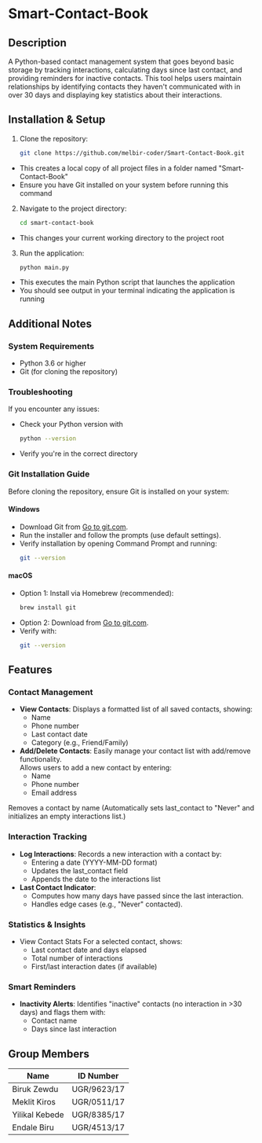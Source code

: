 # Smart-Contact-Book  

## Description 
A Python-based contact management system that goes beyond basic storage by tracking interactions, calculating days since last contact, and providing reminders for inactive contacts. This tool helps users maintain relationships by identifying contacts they haven't communicated with in over 30 days and displaying key statistics about their interactions.

## Installation & Setup

1. Clone the repository:  
   ```bash  
   git clone https://github.com/melbir-coder/Smart-Contact-Book.git
- This creates a local copy of all project files in a folder named "Smart-Contact-Book"
- Ensure you have Git installed on your system before running this command
2. Navigate to the project directory:
   ```bash   
   cd smart-contact-book
- This changes your current working directory to the project root
3. Run the application:
   ```bash
   python main.py
- This executes the main Python script that launches the application
- You should see output in your terminal indicating the application is running

## Additional Notes

### System Requirements
- Python 3.6 or higher
- Git (for cloning the repository)
### Troubleshooting
If you encounter any issues:
- Check your Python version with
  ``` bash
  python --version
- Verify you're in the correct directory

### Git Installation Guide
Before cloning the repository, ensure Git is installed on your system:

#### Windows
- Download Git from [Go to git.com](https://git-scm.com/).
- Run the installer and follow the prompts (use default settings).
- Verify installation by opening Command Prompt and running:
  ``` bash
  git --version
#### macOS
- Option 1: Install via Homebrew (recommended):
  ``` bash 
  brew install git
- Option 2: Download from [Go to git.com](https://git-scm.com/).
- Verify with:
  ``` bash
  git --version

## Features

### Contact Management
- **View Contacts**: Displays a formatted list of all saved contacts, showing:
  - Name
  - Phone number
  - Last contact date
  - Category (e.g., Friend/Family)
- **Add/Delete Contacts**: Easily manage your contact list with add/remove functionality. <br>
Allows users to add a new contact by entering:
   - Name
   - Phone number
   - Email address <br>

Removes a contact by name (Automatically sets last_contact to "Never" and initializes an empty interactions list.)
### Interaction Tracking
- **Log Interactions**: Records a new interaction with a contact by:
  - Entering a date (YYYY-MM-DD format)
  - Updates the last_contact field
  - Appends the date to the interactions list
- **Last Contact Indicator**:
  - Computes how many days have passed since the last interaction.
  - Handles edge cases (e.g., "Never" contacted).
### Statistics & Insights
- View Contact Stats For a selected contact, shows:
  - Last contact date and days elapsed
  - Total number of interactions
  - First/last interaction dates (if available)
### Smart Reminders
- **Inactivity Alerts**: 
Identifies "inactive" contacts (no interaction in >30 days) and flags them with:
  - Contact name
  - Days since last interaction

## Group Members

| Name             | ID Number   |
|------------------|-------------|
| Biruk Zewdu      | UGR/9623/17 |
| Meklit Kiros     | UGR/0511/17 |
| Yilikal Kebede   | UGR/8385/17 |
| Endale Biru      | UGR/4513/17 |
